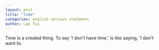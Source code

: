 ```yaml
---
layout: post
title: "time"
categories: english serious statement
author: Lao Tsu
---
```

Time is a created thing. To say 'I don't have time,' is like saying, 'I don't want to.
